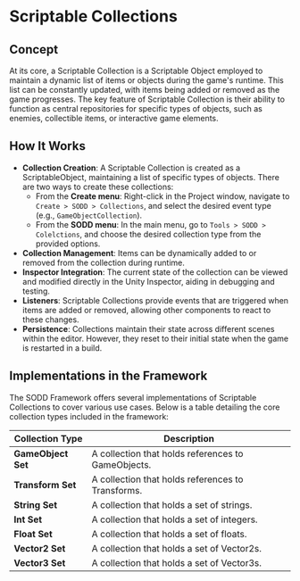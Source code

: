 ﻿# Scriptable Collections

## Concept

At its core, a Scriptable Collection is a Scriptable Object employed to maintain a dynamic list of items or objects
during the game's runtime. This list can be constantly updated, with items being added or removed as the game
progresses. The key feature of Scriptable Collection is their ability to function as central repositories for specific
types of objects, such as enemies, collectible items, or interactive game elements.

## How It Works

- **Collection Creation**: A Scriptable Collection is created as a ScriptableObject, maintaining a list of specific
  types of objects. There are two ways to create these collections:
    - From the **Create menu**: Right-click in the Project window, navigate to `Create > SODD > Collections`, and select
      the
      desired event type (e.g., `GameObjectCollection`).
    - From the **SODD menu**: In the main menu, go to `Tools > SODD > Colelctions`, and choose the desired collection
      type from
      the provided options.
- **Collection Management**: Items can be dynamically added to or removed from the collection during runtime.
- **Inspector Integration**: The current state of the collection can be viewed and modified directly in the Unity
  Inspector, aiding in debugging and testing.
- **Listeners**: Scriptable Collections provide events that are triggered when items are added or removed,
  allowing other components to react to these changes.
- **Persistence**: Collections maintain their state across different scenes within the editor. However, they reset to
  their initial state when the game is restarted in a build.

## Implementations in the Framework

The SODD Framework offers several implementations of Scriptable Collections to cover various use cases. Below is a table
detailing the core collection types included in the framework:

| **Collection Type** | **Description**                                    |
|---------------------|----------------------------------------------------|
| **GameObject Set**  | A collection that holds references to GameObjects. |
| **Transform Set**   | A collection that holds references to Transforms.  |
| **String Set**      | A collection that holds a set of strings.          |
| **Int Set**         | A collection that holds a set of integers.         |
| **Float Set**       | A collection that holds a set of floats.           |
| **Vector2 Set**     | A collection that holds a set of Vector2s.         |
| **Vector3 Set**     | A collection that holds a set of Vector3s.         |
